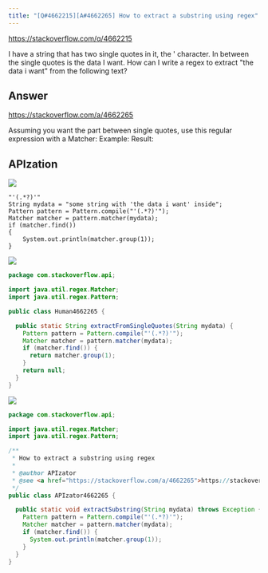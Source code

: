 ```yaml
---
title: "[Q#4662215][A#4662265] How to extract a substring using regex"
---
```


https://stackoverflow.com/q/4662215

I have a string that has two single quotes in it, the &#x27; character. In between the single quotes is the data I want.
How can I write a regex to extract &quot;the data i want&quot; from the following text?

## Answer

https://stackoverflow.com/a/4662265

Assuming you want the part between single quotes, use this regular expression with a Matcher:
Example:
Result:

## APIzation

<div class="code-3columns-row">

<div class="code-3columns-column">

<div><img src="/stackoverflow.png" /></div>

```plain
"'(.*?)'"
String mydata = "some string with 'the data i want' inside";
Pattern pattern = Pattern.compile("'(.*?)'");
Matcher matcher = pattern.matcher(mydata);
if (matcher.find())
{
    System.out.println(matcher.group(1));
}
```

</div>

<div class="code-3columns-column">

<div><img src="/human.png" /></div>

```java
package com.stackoverflow.api;

import java.util.regex.Matcher;
import java.util.regex.Pattern;

public class Human4662265 {

  public static String extractFromSingleQuotes(String mydata) {
    Pattern pattern = Pattern.compile("'(.*?)'");
    Matcher matcher = pattern.matcher(mydata);
    if (matcher.find()) {
      return matcher.group(1);
    }
    return null;
  }
}

```

</div>

<div class="code-3columns-column">

<div><img src="/apizator.png" /></div>

```java
package com.stackoverflow.api;

import java.util.regex.Matcher;
import java.util.regex.Pattern;

/**
 * How to extract a substring using regex
 *
 * @author APIzator
 * @see <a href="https://stackoverflow.com/a/4662265">https://stackoverflow.com/a/4662265</a>
 */
public class APIzator4662265 {

  public static void extractSubstring(String mydata) throws Exception {
    Pattern pattern = Pattern.compile("'(.*?)'");
    Matcher matcher = pattern.matcher(mydata);
    if (matcher.find()) {
      System.out.println(matcher.group(1));
    }
  }
}

```

</div>

</div>
